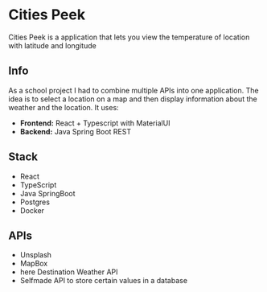 # Cities Peek
Cities Peek is a application that lets you view the temperature of location with latitude and longitude

## Info
As a school project I had to combine multiple APIs into one application. The idea is to select a location on a map and then display information about the weather and the location. It uses:
- **Frontend:** React + Typescript with MaterialUI
- **Backend:** Java Spring Boot REST

## Stack
- React
- TypeScript
- Java SpringBoot
- Postgres
- Docker

## APIs
- Unsplash
- MapBox 
- here Destination Weather API
- Selfmade API to store certain values in a database
